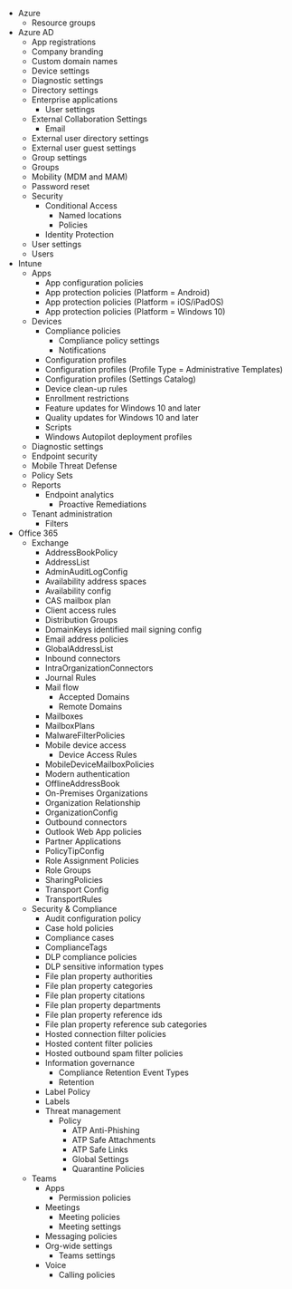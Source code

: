 - Azure
  - Resource groups
- Azure AD
  - App registrations
  - Company branding
  - Custom domain names
  - Device settings
  - Diagnostic settings
  - Directory settings
  - Enterprise applications
    - User settings
  - External Collaboration Settings
    - Email
  - External user directory settings
  - External user guest settings
  - Group settings
  - Groups
  - Mobility (MDM and MAM)
  - Password reset
  - Security
    - Conditional Access
      - Named locations
      - Policies
    - Identity Protection
  - User settings
  - Users
- Intune
  - Apps
    - App configuration policies
    - App protection policies (Platform = Android)
    - App protection policies (Platform = iOS/iPadOS)
    - App protection policies (Platform = Windows 10)
  - Devices
    - Compliance policies
      - Compliance policy settings
      - Notifications
    - Configuration profiles
    - Configuration profiles (Profile Type = Administrative Templates)
    - Configuration profiles (Settings Catalog)
    - Device clean-up rules
    - Enrollment restrictions
    - Feature updates for Windows 10 and later
    - Quality updates for Windows 10 and later 
    - Scripts
    - Windows Autopilot deployment profiles
  - Diagnostic settings
  - Endpoint security
  - Mobile Threat Defense
  - Policy Sets
  - Reports
    - Endpoint analytics
      - Proactive Remediations
  - Tenant administration
    - Filters
- Office 365
  - Exchange
    - AddressBookPolicy
    - AddressList
    - AdminAuditLogConfig
    - Availability address spaces
    - Availability config
    - CAS mailbox plan
    - Client access rules
    - Distribution Groups
    - DomainKeys identified mail signing config
    - Email address policies
    - GlobalAddressList
    - Inbound connectors
    - IntraOrganizationConnectors
    - Journal Rules
    - Mail flow
      - Accepted Domains
      - Remote Domains
    - Mailboxes
    - MailboxPlans
    - MalwareFilterPolicies
    - Mobile device access
      - Device Access Rules
    - MobileDeviceMailboxPolicies
    - Modern authentication
    - OfflineAddressBook
    - On-Premises Organizations
    - Organization Relationship
    - OrganizationConfig
    - Outbound connectors
    - Outlook Web App policies
    - Partner Applications
    - PolicyTipConfig
    - Role Assignment Policies
    - Role Groups
    - SharingPolicies
    - Transport Config
    - TransportRules
  - Security & Compliance
    - Audit configuration policy
    - Case hold policies
    - Compliance cases
    - ComplianceTags
    - DLP compliance policies
    - DLP sensitive information types
    - File plan property authorities
    - File plan property categories
    - File plan property citations
    - File plan property departments
    - File plan property reference ids
    - File plan property reference sub categories
    - Hosted connection filter policies
    - Hosted content filter policies
    - Hosted outbound spam filter policies
    - Information governance
      - Compliance Retention Event Types
      - Retention
    - Label Policy
    - Labels
    - Threat management
      - Policy
        - ATP Anti-Phishing
        - ATP Safe Attachments
        - ATP Safe Links
        - Global Settings
        - Quarantine Policies
  - Teams
    - Apps
      - Permission policies
    - Meetings
      - Meeting policies
      - Meeting settings
    - Messaging policies
    - Org-wide settings
      - Teams settings
    - Voice
      - Calling policies

